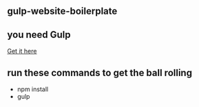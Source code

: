 ## gulp-website-boilerplate

## you need Gulp

[Get it here](http://gulpjs.com/)

## run these commands to get the ball rolling

- npm install
- gulp
